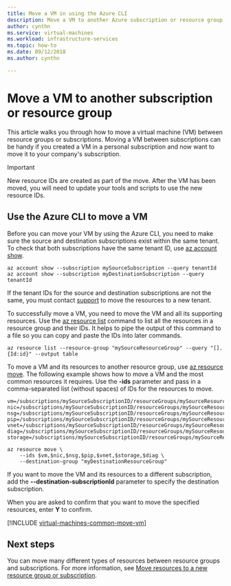 ```yaml
---
title: Move a VM in using the Azure CLI
description: Move a VM to another Azure subscription or resource group using the Azure CLI.
author: cynthn
ms.service: virtual-machines
ms.workload: infrastructure-services
ms.topic: how-to
ms.date: 09/12/2018
ms.author: cynthn

---
```

# Move a VM to another subscription or resource group
This article walks you through how to move a virtual machine (VM) between resource groups or subscriptions. Moving a VM between subscriptions can be handy if you created a VM in a personal subscription and now want to move it to your company's subscription.

> [!IMPORTANT]
>New resource IDs are created as part of the move. After the VM has been moved, you will need to update your tools and scripts to use the new resource IDs.
>


## Use the Azure CLI to move a VM


Before you can move your VM by using the Azure CLI, you need to make sure the source and destination subscriptions exist within the same tenant. To check that both subscriptions have the same tenant ID, use [az account show](/cli/azure/account).

```azurecli-interactive
az account show --subscription mySourceSubscription --query tenantId
az account show --subscription myDestinationSubscription --query tenantId
```
If the tenant IDs for the source and destination subscriptions are not the same, you must contact [support](https://portal.azure.com/#blade/Microsoft_Azure_Support/HelpAndSupportBlade/overview) to move the resources to a new tenant.

To successfully move a VM, you need to move the VM and all its supporting resources. Use the [az resource list](/cli/azure/resource) command to list all the resources in a resource group and their IDs. It helps to pipe the output of this command to a file so you can copy and paste the IDs into later commands.

```azurecli-interactive
az resource list --resource-group "mySourceResourceGroup" --query "[].{Id:id}" --output table
```

To move a VM and its resources to another resource group, use [az resource move](/cli/azure/resource). The following example shows how to move a VM and the most common resources it requires. Use the **-ids** parameter and pass in a comma-separated list (without spaces) of IDs for the resources to move.

```azurecli-interactive
vm=/subscriptions/mySourceSubscriptionID/resourceGroups/mySourceResourceGroup/providers/Microsoft.Compute/virtualMachines/myVM
nic=/subscriptions/mySourceSubscriptionID/resourceGroups/mySourceResourceGroup/providers/Microsoft.Network/networkInterfaces/myNIC
nsg=/subscriptions/mySourceSubscriptionID/resourceGroups/mySourceResourceGroup/providers/Microsoft.Network/networkSecurityGroups/myNSG
pip=/subscriptions/mySourceSubscriptionID/resourceGroups/mySourceResourceGroup/providers/Microsoft.Network/publicIPAddresses/myPublicIPAddress
vnet=/subscriptions/mySourceSubscriptionID/resourceGroups/mySourceResourceGroup/providers/Microsoft.Network/virtualNetworks/myVNet
diag=/subscriptions/mySourceSubscriptionID/resourceGroups/mySourceResourceGroup/providers/Microsoft.Storage/storageAccounts/mydiagnosticstorageaccount
storage=/subscriptions/mySourceSubscriptionID/resourceGroups/mySourceResourceGroup/providers/Microsoft.Storage/storageAccounts/mystorageaccountname    

az resource move \
    --ids $vm,$nic,$nsg,$pip,$vnet,$storage,$diag \
	--destination-group "myDestinationResourceGroup"
```

If you want to move the VM and its resources to a different subscription, add the **--destination-subscriptionId** parameter to specify the destination subscription.

When you are asked to confirm that you want to move the specified resources, enter **Y** to confirm.

[!INCLUDE [virtual-machines-common-move-vm](../../../includes/virtual-machines-common-move-vm.md)]

## Next steps
You can move many different types of resources between resource groups and subscriptions. For more information, see [Move resources to a new resource group or subscription](../../azure-resource-manager/management/move-resource-group-and-subscription.md).    

